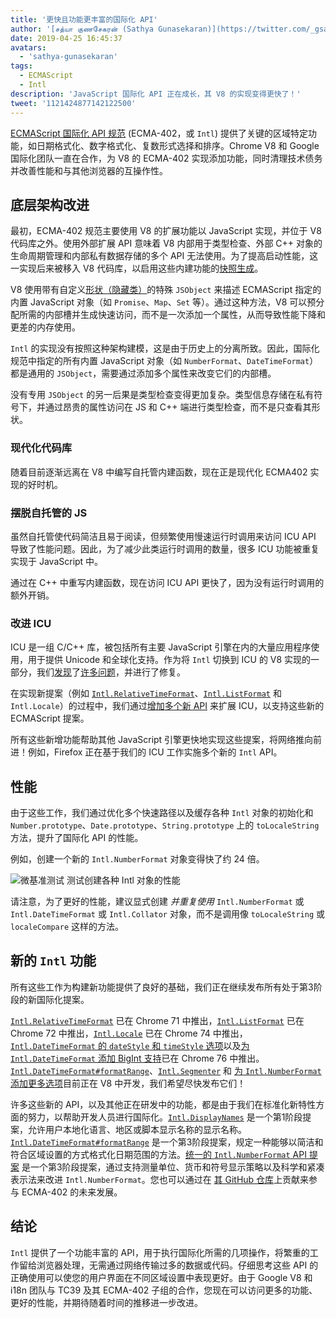 ```yaml
---
title: '更快且功能更丰富的国际化 API'
author: '[சத்யா குணசேகரன் (Sathya Gunasekaran)](https://twitter.com/_gsathya)'
date: 2019-04-25 16:45:37
avatars:
  - 'sathya-gunasekaran'
tags:
  - ECMAScript
  - Intl
description: 'JavaScript 国际化 API 正在成长，其 V8 的实现变得更快了！'
tweet: '1121424877142122500'
---
```

[ECMAScript 国际化 API 规范](https://tc39.es/ecma402/) (ECMA-402，或 `Intl`) 提供了关键的区域特定功能，如日期格式化、数字格式化、复数形式选择和排序。Chrome V8 和 Google 国际化团队一直在合作，为 V8 的 ECMA-402 实现添加功能，同时清理技术债务并改善性能和与其他浏览器的互操作性。

<!--truncate-->
## 底层架构改进

最初，ECMA-402 规范主要使用 V8 的扩展功能以 JavaScript 实现，并位于 V8 代码库之外。使用外部扩展 API 意味着 V8 内部用于类型检查、外部 C++ 对象的生命周期管理和内部私有数据存储的多个 API 无法使用。为了提高启动性能，这一实现后来被移入 V8 代码库，以启用这些内建功能的[快照生成](/blog/custom-startup-snapshots)。

V8 使用带有自定义[形状（隐藏类）](https://mathiasbynens.be/notes/shapes-ics)的特殊 `JSObject` 来描述 ECMAScript 指定的内置 JavaScript 对象（如 `Promise`、`Map`、`Set` 等）。通过这种方法，V8 可以预分配所需的内部槽并生成快速访问，而不是一次添加一个属性，从而导致性能下降和更差的内存使用。

`Intl` 的实现没有按照这种架构建模，这是由于历史上的分离所致。因此，国际化规范中指定的所有内置 JavaScript 对象（如 `NumberFormat`、`DateTimeFormat`）都是通用的 `JSObject`，需要通过添加多个属性来改变它们的内部槽。

没有专用 `JSObject` 的另一后果是类型检查变得更加复杂。类型信息存储在私有符号下，并通过昂贵的属性访问在 JS 和 C++ 端进行类型检查，而不是只查看其形状。

### 现代化代码库

随着目前逐渐远离在 V8 中编写自托管内建函数，现在正是现代化 ECMA402 实现的好时机。

### 摆脱自托管的 JS

虽然自托管使代码简洁且易于阅读，但频繁使用慢速运行时调用来访问 ICU API 导致了性能问题。因此，为了减少此类运行时调用的数量，很多 ICU 功能被重复实现于 JavaScript 中。

通过在 C++ 中重写内建函数，现在访问 ICU API 更快了，因为没有运行时调用的额外开销。

### 改进 ICU

ICU 是一组 C/C++ 库，被包括所有主要 JavaScript 引擎在内的大量应用程序使用，用于提供 Unicode 和全球化支持。作为将 `Intl` 切换到 ICU 的 V8 实现的一部分，我们[发现](https://unicode-org.atlassian.net/browse/ICU-20140)了[许多](https://unicode-org.atlassian.net/browse/ICU-9562)[问题](https://unicode-org.atlassian.net/browse/ICU-20098)，并进行了修复。

在实现新提案（例如 [`Intl.RelativeTimeFormat`](/features/intl-relativetimeformat)、[`Intl.ListFormat`](/features/intl-listformat) 和 `Intl.Locale`）的过程中，我们通过[增加](https://unicode-org.atlassian.net/browse/ICU-13256)[多个](https://unicode-org.atlassian.net/browse/ICU-20121)[新 API](https://unicode-org.atlassian.net/browse/ICU-20342) 来扩展 ICU，以支持这些新的 ECMAScript 提案。

所有这些新增功能帮助其他 JavaScript 引擎更快地实现这些提案，将网络推向前进！例如，Firefox 正在基于我们的 ICU 工作实施多个新的 `Intl` API。

## 性能

由于这些工作，我们通过优化多个快速路径以及缓存各种 `Intl` 对象的初始化和 `Number.prototype`、`Date.prototype`、`String.prototype` 上的 `toLocaleString` 方法，提升了国际化 API 的性能。

例如，创建一个新的 `Intl.NumberFormat` 对象变得快了约 24 倍。

![[微基准测试](https://cs.chromium.org/chromium/src/v8/test/js-perf-test/Intl/constructor.js) 测试创建各种 `Intl` 对象的性能](/_img/intl/performance.svg)

请注意，为了更好的性能，建议显式创建 *并重复使用* `Intl.NumberFormat` 或 `Intl.DateTimeFormat` 或 `Intl.Collator` 对象，而不是调用像 `toLocaleString` 或 `localeCompare` 这样的方法。

## 新的 `Intl` 功能

所有这些工作为构建新功能提供了良好的基础，我们正在继续发布所有处于第3阶段的新国际化提案。

[`Intl.RelativeTimeFormat`](/features/intl-relativetimeformat) 已在 Chrome 71 中推出，[`Intl.ListFormat`](/features/intl-listformat) 已在 Chrome 72 中推出，[`Intl.Locale`](https://developer.mozilla.org/en-US/docs/Web/JavaScript/Reference/Global_Objects/Locale) 已在 Chrome 74 中推出，[`Intl.DateTimeFormat` 的 `dateStyle` 和 `timeStyle` 选项](https://github.com/tc39/proposal-intl-datetime-style)以及[为 `Intl.DateTimeFormat` 添加 BigInt 支持](https://github.com/tc39/ecma402/pull/236)已在 Chrome 76 中推出。[`Intl.DateTimeFormat#formatRange`](https://github.com/tc39/proposal-intl-DateTimeFormat-formatRange)、[`Intl.Segmenter`](https://github.com/tc39/proposal-intl-segmenter/) 和 [为 `Intl.NumberFormat` 添加更多选项](https://github.com/tc39/proposal-unified-intl-numberformat/)目前正在 V8 中开发，我们希望尽快发布它们！

许多这些新的 API，以及其他正在研发中的功能，都是由于我们在标准化新特性方面的努力，以帮助开发人员进行国际化。[`Intl.DisplayNames`](https://github.com/tc39/proposal-intl-displaynames) 是一个第1阶段提案，允许用户本地化语言、地区或脚本显示名称的显示名称。[`Intl.DateTimeFormat#formatRange`](https://github.com/fabalbon/proposal-intl-DateTimeFormat-formatRange) 是一个第3阶段提案，规定一种能够以简洁和符合区域设置的方式格式化日期范围的方法。[统一的 `Intl.NumberFormat` API 提案](https://github.com/tc39/proposal-unified-intl-numberformat) 是一个第3阶段提案，通过支持测量单位、货币和符号显示策略以及科学和紧凑表示法来改进 `Intl.NumberFormat`。您也可以通过在 [其 GitHub 仓库](https://github.com/tc39/ecma402)上贡献来参与 ECMA-402 的未来发展。

## 结论

`Intl` 提供了一个功能丰富的 API，用于执行国际化所需的几项操作，将繁重的工作留给浏览器处理，无需通过网络传输过多的数据或代码。仔细思考这些 API 的正确使用可以使您的用户界面在不同区域设置中表现更好。由于 Google V8 和 i18n 团队与 TC39 及其 ECMA-402 子组的合作，您现在可以访问更多的功能、更好的性能，并期待随着时间的推移进一步改进。
